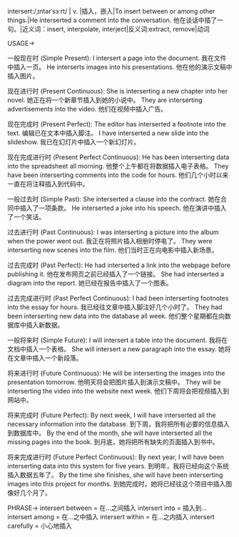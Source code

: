 intersert:/ˌɪntərˈsɜːrt/ | v. |插入，嵌入|To insert between or among other things.|He interserted a comment into the conversation. 他在谈话中插了一句。|近义词：insert, interpolate, interject|反义词:extract, remove|动词

USAGE->

一般现在时 (Simple Present):
I intersert a page into the document. 我在文件中插入一页。
He interserts images into his presentations. 他在他的演示文稿中插入图片。

现在进行时 (Present Continuous):
She is interserting a new chapter into her novel. 她正在将一个新章节插入到她的小说中。
They are interserting advertisements into the video. 他们在视频中插入广告。

现在完成时 (Present Perfect):
The editor has interserted a footnote into the text. 编辑已在文本中插入脚注。
I have interserted a new slide into the slideshow. 我已在幻灯片中插入一个新幻灯片。

现在完成进行时 (Present Perfect Continuous):
He has been interserting data into the spreadsheet all morning. 他整个上午都在将数据插入电子表格。
They have been interserting comments into the code for hours. 他们几个小时以来一直在将注释插入到代码中。

一般过去时 (Simple Past):
She interserted a clause into the contract. 她在合同中插入了一项条款。
He interserted a joke into his speech. 他在演讲中插入了一个笑话。

过去进行时 (Past Continuous):
I was interserting a picture into the album when the power went out. 我正在将照片插入相册时停电了。
They were interserting new scenes into the film. 他们当时正在向电影中插入新场景。

过去完成时 (Past Perfect):
He had interserted a link into the webpage before publishing it. 他在发布网页之前已经插入了一个链接。
She had interserted a diagram into the report. 她已经在报告中插入了一个图表。

过去完成进行时 (Past Perfect Continuous):
I had been interserting footnotes into the essay for hours. 我已经往文章中插入脚注好几个小时了。
They had been interserting new data into the database all week. 他们整个星期都在向数据库中插入新数据。

一般将来时 (Simple Future):
I will intersert a table into the document. 我将在文档中插入一个表格。
She will intersert a new paragraph into the essay. 她将在文章中插入一个新段落。

将来进行时 (Future Continuous):
He will be interserting the images into the presentation tomorrow. 他明天将会把图片插入到演示文稿中。
They will be interserting the video into the website next week. 他们下周将会把视频插入到网站中。

将来完成时 (Future Perfect):
By next week, I will have interserted all the necessary information into the database. 到下周，我将把所有必要的信息插入到数据库中。
By the end of the month, she will have interserted all the missing pages into the book. 到月底，她将把所有缺失的页面插入到书中。

将来完成进行时 (Future Perfect Continuous):
By next year, I will have been interserting data into this system for five years. 到明年，我将已经向这个系统插入数据五年了。
By the time she finishes, she will have been interserting images into this project for months. 到她完成时，她将已经往这个项目中插入图像好几个月了。


PHRASE->
intersert between = 在...之间插入
intersert into = 插入到...
intersert among = 在...之中插入
intersert within = 在...之内插入
intersert carefully = 小心地插入
